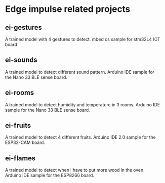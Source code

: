 # Edge impulse related projects

## ei-gestures 
A trained model with 4 gestures to detect.
mbed os sample for stm32L4 IOT board
## ei-sounds
A trained model to detect different sound pattern.
Arduino IDE sample for the Nano 33 BLE sense board.
## ei-rooms
A trained model to detect humidity and temperature in 3 rooms.
Arduino IDE sample for the Nano 33 BLE sense board.
## ei-fruits
A trained model to detect 4 different fruits.
Arduino IDE 2.0 sample for the ESP32-CAM board.
## ei-flames
A trained model to detect when i have to put more wood in the oven.
Arduino IDE sample for the ESP8266 board.
